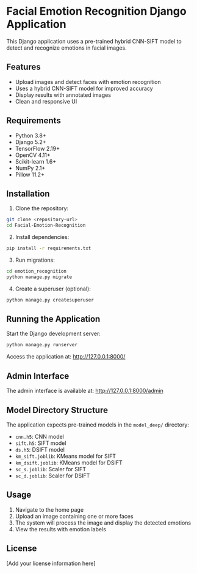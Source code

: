# Facial Emotion Recognition Django Application

This Django application uses a pre-trained hybrid CNN-SIFT model to detect and recognize emotions in facial images.

## Features

- Upload images and detect faces with emotion recognition
- Uses a hybrid CNN-SIFT model for improved accuracy
- Display results with annotated images
- Clean and responsive UI

## Requirements

- Python 3.8+
- Django 5.2+
- TensorFlow 2.19+
- OpenCV 4.11+
- Scikit-learn 1.6+
- NumPy 2.1+
- Pillow 11.2+

## Installation

1. Clone the repository:
```bash
git clone <repository-url>
cd Facial-Emotion-Recognition
```

2. Install dependencies:
```bash
pip install -r requirements.txt
```

3. Run migrations:
```bash
cd emotion_recognition
python manage.py migrate
```

4. Create a superuser (optional):
```bash
python manage.py createsuperuser
```

## Running the Application

Start the Django development server:
```bash
python manage.py runserver
```

Access the application at: http://127.0.0.1:8000/

## Admin Interface

The admin interface is available at: http://127.0.0.1:8000/admin

## Model Directory Structure

The application expects pre-trained models in the `model_deep/` directory:
- `cnn.h5`: CNN model
- `sift.h5`: SIFT model
- `ds.h5`: DSIFT model
- `km_sift.joblib`: KMeans model for SIFT
- `km_dsift.joblib`: KMeans model for DSIFT
- `sc_s.joblib`: Scaler for SIFT
- `sc_d.joblib`: Scaler for DSIFT

## Usage

1. Navigate to the home page
2. Upload an image containing one or more faces
3. The system will process the image and display the detected emotions
4. View the results with emotion labels

## License

[Add your license information here]
